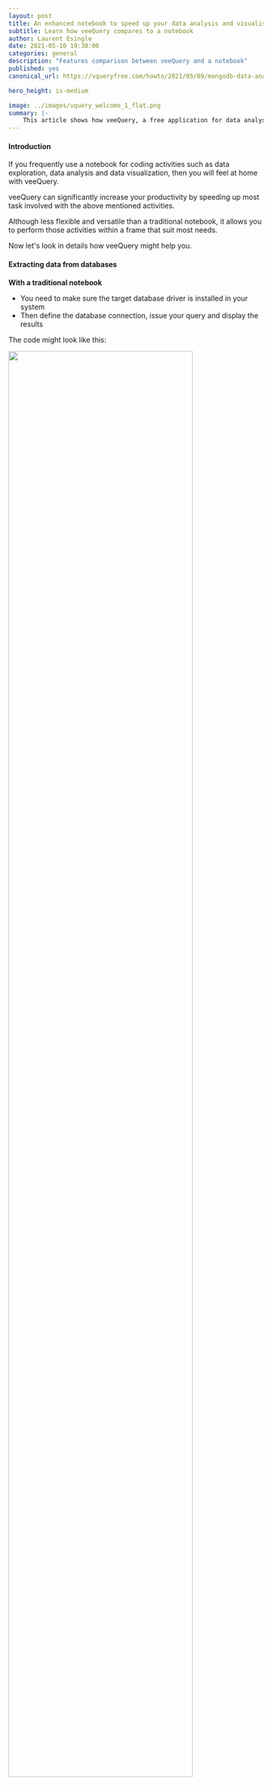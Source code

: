 ```yaml
---
layout: post
title: An enhanced notebook to speed up your data analysis and visualisation tasks
subtitle: Learn how veeQuery compares to a notebook
author: Laurent Esingle
date: 2021-05-10 19:30:00
categories: general
description: "Features comparison between veeQuery and a notebook"
published: yes
canonical_url: https://vqueryfree.com/howto/2021/05/09/mongodb-data-analyis-and-visualization.html

hero_height: is-medium

image: ../images/vquery_welcome_1_flat.png
summary: |-
    This article shows how veeQuery, a free application for data analysis and visualization tasks compares to a notebook.
---
```


#### Introduction

If you frequently use a notebook for coding activities such as data exploration, data analysis and data visualization, then you will feel at home with veeQuery.

veeQuery can significantly increase your productivity by speeding up most task involved with the above mentioned activities.

Although less flexible and versatile than a traditional notebook, it allows you to perform those activities within a frame that suit most needs.

Now let's look in details how veeQuery might help you.

#### Extracting data from databases

**With a traditional notebook**

- You need to make sure the target database driver is installed in your system
- Then define the database connection, issue your query and display the results

The code might look like this:

<p></p>
<div align="left"><img src="/images/enhanced_notebook_1.png" width="85%" height="85%" /></div>
<p></p>

**With veequery**

Once you have registered your connection, it is easy to:

- connect to the database
- browse tables content
- issue queries
- get the result nicely displayed in a grid

<p></p>
<div align="left"><img src="/images/enhanced_notebook_2.png" width="85%" height="85%" /></div>
<p></p>

The next step is to save database results into a file that can then be use later for data analysis and data visualization:

<p></p>
<div align="left"><img src="/images/enhanced_notebook_3.png" width="85%" height="85%" /></div>
<p></p>

#### Reading Files

To perform Data Exploration, Data preparation and Data Analysis you usually start by loading file data into memory.

You might have to read a single file or a group of files.

**With a traditional notebook**

The code might look like this for a single file:

<p></p>
<div align="left"><img src="/images/enhanced_notebook_4.png" width="85%" height="85%" /></div>
<p></p>

For a group of files (this is MUCH slower than with veeQuery):

<p></p>
<div align="left"><img src="/images/enhanced_notebook_5.png" width="85%" height="85%" /></div>
<p></p>

**With veequery**

Although you can also write some code on the python editor to load a file, the fastest way with veeQuery is to simply select the file on the UI and open it.
veeQuery offers the ability to load only a subset of the file's columns. This can significantly improve performance.

For a single file:

<p></p>
<div align="left"><img src="/images/enhanced_notebook_6.png" width="85%" height="85%" /></div>
<p></p>

For a group of files (this is MUCH faster with veeQuery as it uses Dask, a Python parallel computing under the hood):

<p></p>
<div align="left"><img src="/images/enhanced_notebook_7.png" width="85%" height="85%" /></div>
<p></p>

#### Data Exploration

Some of the steps during data exploration activity usually include:

- load a file in a dataset
- get a sample of data
- find out the number of columns and their data type
- find out the number of rows
- display basic statistics such as standard deviation, mean, unique count, frequency, etc.

**With a traditional notebook**

The code might look like this:

<p></p>
<div align="left"><img src="/images/enhanced_notebook_8.png" width="85%" height="85%" /></div>
<p></p>

**With veequery**

veeQuery automatically computes many statistics relevant to your dataset.

<p></p>
<div align="left"><img src="/images/enhanced_notebook_9.png" width="85%" height="85%" /></div>
<p></p>

<p></p>
<div align="left"><img src="/images/enhanced_notebook_10.png" width="85%" height="85%" /></div>
<p></p>

<p></p>
<div align="left"><img src="/images/enhanced_notebook_11.png" width="85%" height="85%" /></div>
<p></p>

<p></p>
<div align="left"><img src="/images/enhanced_notebook_12.png" width="85%" height="85%" /></div>
<p></p>

#### Data Preparation

Data preparation might include the following steps:

- filtering data
- Handling missing data
- Changing data types
- handling duplicates
- Formating values
- replacing values
- removing and renaming columns
- merging data
- subsetting and sorting

**With a traditional notebook**

The code might look like this:

<p></p>
<div align="left"><img src="/images/enhanced_notebook_14.png" width="85%" height="85%" /></div>
<p></p>

**With veequery**

veeQuery provide a no-code interface for some of data cleaning activities. It is also possible to generate a script from the no-code interface for later use.

For advanced funtionality, a Python code editor is available.

<p></p>
<div align="left"><img src="/images/enhanced_notebook_13.png" width="75%" height="75%" /></div>
<p></p>

<p></p>
<div align="left"><img src="/images/enhanced_notebook_15.png" width="75%" height="75%" /></div>
<p></p>

<p></p>
<div align="left"><img src="/images/enhanced_notebook_16.png" width="75%" height="75%" /></div>
<p></p>

#### Summarizing Data

This is usually the step where we extract insights from the data. We perform some computation on the data that will reduce its size to a more meaningful subset.

One way of doing this is to make aggregations.

**With a traditional notebook**

The code might look like this:

List the top five storms with the highest magnitude per timezone that occurred during April-May period group by storm type (EVENT_TYPE).